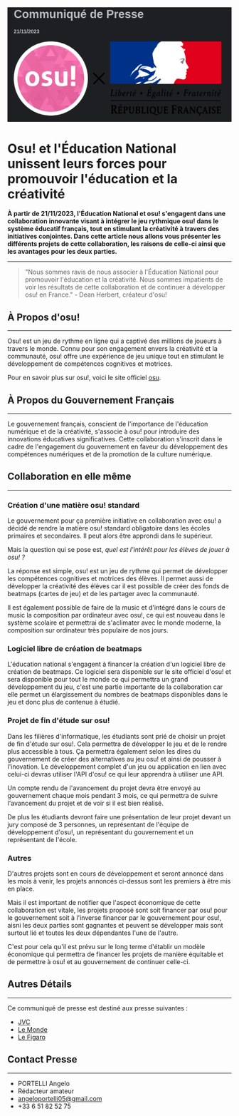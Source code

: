 <img src="image.png">

# Osu! et l'Éducation National unissent leurs forces pour promouvoir l'éducation et la créativité

**À partir de 21/11/2023, l'Éducation National et osu! s'engagent dans une collaboration innovante visant à intégrer le jeu rythmique osu! dans le système éducatif français, tout en stimulant la créativité à travers des initiatives conjointes.
Dans cette article nous allons vous présenter les différents projets de cette collaboration, les raisons de celle-ci ainsi que les avantages pour les deux parties.**

---
> "Nous sommes ravis de nous associer à l'Éducation National pour promouvoir l'éducation et la créativité. Nous sommes impatients de voir les résultats de cette collaboration et de continuer à développer osu! en France." - Dean Herbert, créateur d'osu!

## À Propos d'osu!

---
Osu! est un jeu de rythme en ligne qui a captivé des millions de joueurs à travers le monde. Connu pour son engagement envers la créativité et la communauté, osu! offre une expérience de jeu unique tout en stimulant le développement de compétences cognitives et motrices.

Pour en savoir plus sur osu!, voici le site officiel [osu](https://osu.ppy.sh/home).

## À Propos du Gouvernement Français

---
Le gouvernement français, conscient de l'importance de l'éducation numérique et de la créativité, s'associe à osu! pour introduire des innovations éducatives significatives. Cette collaboration s'inscrit dans le cadre de l'engagement du gouvernement en faveur du développement des compétences numériques et de la promotion de la culture numérique.

## Collaboration en elle même

---
### Création d'une matière osu! standard

Le gouvernement pour ça première initiative en collaboration avec osu! a décidé de rendre la matière osu! standard obligatoire dans les écoles primaires et secondaires. Il peut alors être approndi dans le supérieur.

Mais la question qui se pose est, _quel est l'intérêt pour les élèves de jouer à osu! ?_

La réponse est simple, osu! est un jeu de rythme qui permet de développer les compétences cognitives et motrices des élèves. Il permet aussi de développer la créativité des élèves car il est possible de créer des fonds de beatmaps (cartes de jeu) et de les partager avec la communauté.

Il est également possible de faire de la music et d'intégré dans le cours de music la composition par ordinateur avec osu!, ce qui est nouveau dans le système scolaire et permettrai de s'aclimater avec le monde moderne, la composition sur ordinateur très populaire de nos jours.

### Logiciel libre de création de beatmaps

L'éducation national s'engagent à financer la création d'un logiciel libre de création de beatmaps. Ce logiciel sera disponible sur le site officiel d'osu! et sera disponible pour tout le monde
ce qui permettra un grand développement du jeu, c'est une partie importante de la collaboration car elle permet un élargissement du nombres de beatmaps disponibles dans le jeu et donc plus de contenue à étudié.

### Projet de fin d'étude sur osu!

Dans les filières d'informatique, les étudiants sont prié de choisir un projet de fin d'étude sur osu!. Cela permettra de développer le jeu et de le rendre plus accessible à tous.
Ça permettra également selon les dires du gouvernement de créer des alternatives au jeu osu! et ainsi de pousser à l'inovation. Le développement complet d'un jeu ou application en lien avec celui-ci
devras utiliser l'API d'osu! ce qui leur apprendra à utiliser une API.

Un compte rendu de l'avancement du projet devra être envoyé au gouvernement chaque mois pendant 3 mois, ce qui permettra de suivre l'avancement du projet et de voir si il est bien réalisé.

De plus les étudiants devront faire une présentation de leur projet devant un jury composé de 3 personnes, un représentant de l'équipe de développement d'osu!, un représentant du gouvernement et un représentant de l'école.

### Autres

D'autres projets sont en cours de développement et seront annoncé dans les mois à venir, les projets annoncés ci-dessus sont les premiers à être mis en place.

Mais il est important de notifier que l'aspect économique de cette collaboration est vitale, les projets proposé sont soit financer par osu! pour le gouvernement soit à l'inverse
financer par le gouvernement pour osu!, aisni les deux parties sont gagnantes et peuvent se développer mais sont surtout lié et toutes les deux dépendantes l'une de l'autre.

C'est pour cela qu'il est prévu sur le long terme d'établir un modèle économique qui permettra de financer les projets de manière équitable et de permettre à osu! et au gouvernement de continuer celle-ci.

## Autres Détails

---
Ce communiqué de presse est destiné aux presse suivantes :
* [JVC](https://www.jeuxvideo.com/)
* [Le Monde](https://www.lemonde.fr/)
* [Le Figaro](https://www.lefigaro.fr/)

## Contact Presse

---
*  PORTELLI Angelo  
*  Rédacteur amateur  
* [angeloportelli05@gmail.com]()
*  +33 6 51 82 52 75
